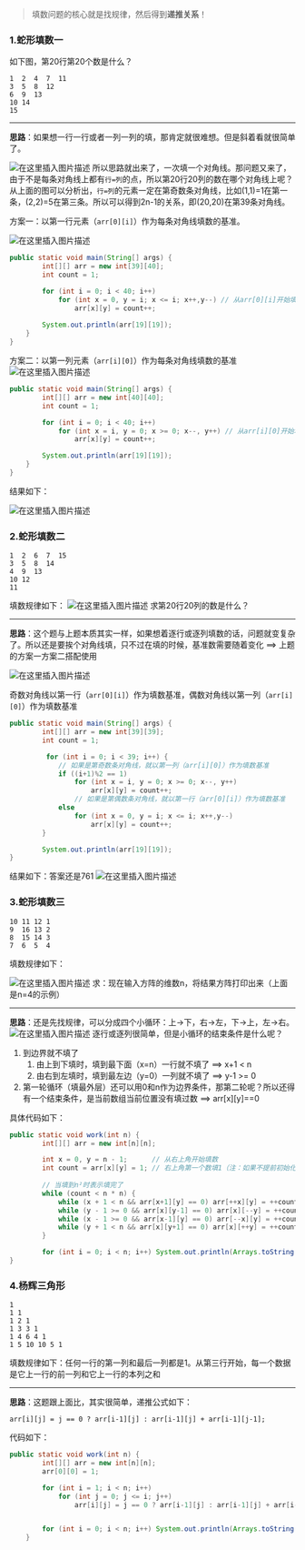 > 填数问题的核心就是找规律，然后得到**递推关系**！
### 1.蛇形填数一
如下图，第20行第20个数是什么？
```
1  2  4  7  11
3  5  8  12
6  9  13
10 14
15
```

---
**思路**：如果想一行一行或者一列一列的填，那肯定就很难想。但是斜着看就很简单了。

![在这里插入图片描述](https://img-blog.csdnimg.cn/20201102155330963.png#pic_center)
所以思路就出来了，一次填一个对角线。那问题又来了，由于不是每条对角线上都有`行=列`的点，所以第20行20列的数在哪个对角线上呢？从上面的图可以分析出，`行=列`的元素一定在第奇数条对角线，比如(1,1)=1在第一条，(2,2)=5在第三条。所以可以得到2n-1的关系，即(20,20)在第39条对角线。

方案一：以第一行元素（`arr[0][i]`）作为每条对角线填数的基准。

![在这里插入图片描述](https://img-blog.csdnimg.cn/20201102163754936.png#pic_center)

```java
public static void main(String[] args) {
        int[][] arr = new int[39][40];
        int count = 1;

        for (int i = 0; i < 40; i++) 
            for (int x = 0, y = i; x <= i; x++,y--) // 从arr[0][i]开始填
                arr[x][y] = count++;
                
        System.out.println(arr[19][19]);
    }
}
```
方案二：以第一列元素（`arr[i][0]`）作为每条对角线填数的基准
![在这里插入图片描述](https://img-blog.csdnimg.cn/20201102163901403.png#pic_center)


```java
public static void main(String[] args) {
        int[][] arr = new int[40][40];
        int count = 1;

        for (int i = 0; i < 40; i++) 
            for (int x = i, y = 0; x >= 0; x--, y++) // 从arr[i][0]开始填
                arr[x][y] = count++;

        System.out.println(arr[19][19]);
    }
}
```
结果如下：

![在这里插入图片描述](https://img-blog.csdnimg.cn/20201102160554932.png?x-oss-process=image/watermark,type_ZmFuZ3poZW5naGVpdGk,shadow_10,text_aHR0cHM6Ly9ibG9nLmNzZG4ubmV0L3dlaXhpbl80MzkzNTkyNw==,size_16,color_FFFFFF,t_70#pic_center)
### 2.蛇形填数二
```
1  2  6  7  15
3  5  8  14
4  9  13
10 12  
11
```
填数规律如下：
![在这里插入图片描述](https://img-blog.csdnimg.cn/20201102161048134.png#pic_center)
求第20行20列的数是什么？

---
**思路**：这个题与上题本质其实一样，如果想着逐行或逐列填数的话，问题就变复杂了。所以还是要挨个对角线填，只不过在填的时候，基准数需要随着变化 ==> 上题的方案一方案二搭配使用

![在这里插入图片描述](https://img-blog.csdnimg.cn/20201102163601355.png#pic_center)

奇数对角线以第一行（`arr[0][i]`）作为填数基准，偶数对角线以第一列（`arr[i][0]`）作为填数基准

```java
public static void main(String[] args) {
        int[][] arr = new int[39][39];
        int count = 1;

         for (int i = 0; i < 39; i++) {
            // 如果是第奇数条对角线，就以第一列（arr[i][0]）作为填数基准
            if ((i+1)%2 == 1)
                for (int x = i, y = 0; x >= 0; x--, y++)
                    arr[x][y] = count++;
                // 如果是第偶数条对角线，就以第一行（arr[0][i]）作为填数基准
            else
                for (int x = 0, y = i; x <= i; x++,y--)
                    arr[x][y] = count++;
        }

        System.out.println(arr[19][19]);
}
```
结果如下：答案还是761
![在这里插入图片描述](https://img-blog.csdnimg.cn/20201102164821907.png?x-oss-process=image/watermark,type_ZmFuZ3poZW5naGVpdGk,shadow_10,text_aHR0cHM6Ly9ibG9nLmNzZG4ubmV0L3dlaXhpbl80MzkzNTkyNw==,size_16,color_FFFFFF,t_70#pic_center)
### 3.蛇形填数三
```
10 11 12 1
9  16 13 2  
8  15 14 3
7  6  5  4
```
填数规律如下：

![在这里插入图片描述](https://img-blog.csdnimg.cn/20201102165532306.png#pic_center)
求：现在输入方阵的维数n，将结果方阵打印出来（上面是n=4的示例）

---
**思路**：还是先找规律，可以分成四个小循环：上->下，右->左，下->上，左->右。
![在这里插入图片描述](https://img-blog.csdnimg.cn/20201102171707638.png#pic_center)
逐行或逐列很简单，但是小循环的结束条件是什么呢？
1. 到边界就不填了
	1. 由上到下填时，填到最下面（x=n）一行就不填了 ==> x+1 < n
	2. 由右到左填时，填到最左边（y=0）一列就不填了 ==> y-1 >= 0
2. 第一轮循环（填最外层）还可以用0和n作为边界条件，那第二轮呢？所以还得有一个结束条件，是当前数组当前位置没有填过数 ==> arr[x][y]==0

具体代码如下：

```java
public static void work(int n) {
        int[][] arr = new int[n][n];

        int x = 0, y = n - 1;      // 从右上角开始填数
        int count = arr[x][y] = 1; // 右上角第一个数填1（注：如果不提前初始化，就永远无法进入内圈，陷入死循环）
		
		// 当填到n²时表示填完了
        while (count < n * n) { 
            while (x + 1 < n && arr[x+1][y] == 0) arr[++x][y] = ++count;  // 由上到下
            while (y - 1 >= 0 && arr[x][y-1] == 0) arr[x][--y] = ++count; // 由右到左
            while (x - 1 >= 0 && arr[x-1][y] == 0) arr[--x][y] = ++count; // 由下到上
            while (y + 1 < n && arr[x][y+1] == 0) arr[x][++y] = ++count;  // 由左到右
        }

        for (int i = 0; i < n; i++) System.out.println(Arrays.toString(arr[i]));
}
```
### 4.杨辉三角形
```
1
1 1	
1 2 1
1 3 3 1
1 4 6 4 1 
1 5 10 10 5 1
```
填数规律如下：任何一行的第一列和最后一列都是1。从第三行开始，每一个数据是它上一行的前一列和它上一行的本列之和

---
**思路**：这题跟上面比，其实很简单，递推公式如下：
```
arr[i][j] = j == 0 ? arr[i-1][j] : arr[i-1][j] + arr[i-1][j-1];
```
代码如下：
```java
public static void work(int n) {
        int[][] arr = new int[n][n];
        arr[0][0] = 1;

        for (int i = 1; i < n; i++) 
            for (int j = 0; j <= i; j++) 
                arr[i][j] = j == 0 ? arr[i-1][j] : arr[i-1][j] + arr[i-1][j-1];


        for (int i = 0; i < n; i++) System.out.println(Arrays.toString(arr[i]));
    }
```
